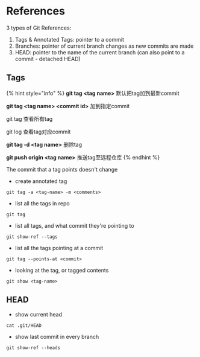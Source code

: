 # References

3 types of Git References:

1. Tags & Annotated Tags: pointer to a commit
2. Branches: pointer of current branch changes as new commits are made
3. HEAD: pointer to the name of the current branch \(can also point to a commit - detached HEAD\)

## Tags

{% hint style="info" %}
**git tag &lt;tag name&gt;** 默认把tag加到最新commit

**git tag &lt;tag name&gt; &lt;commit id&gt;** 加到指定commit

git tag 查看所有tag

git log 查看tag对应commit

**git tag -d &lt;tag name&gt;** 删除tag

**git push origin &lt;tag name&gt;** 推送tag至远程仓库
{% endhint %}



The commit that a tag points doesn't change

* create annotated tag

```text
git tag -a <tag-name> -m <comments>
```

* list all the tags in repo

```text
git tag
```

* list all tags, and what commit they're pointing to

```text
git show-ref --tags
```

* list all the tags pointing at a commit

```text
git tag --points-at <commit>
```

* looking at the tag, or tagged contents

```text
git show <tag-name>
```

## HEAD

* show current head

```text
cat .git/HEAD
```

* show last commit in every branch

```text
git show-ref --heads
```



